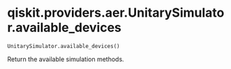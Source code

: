 # qiskit.providers.aer.UnitarySimulator.available\_devices

`UnitarySimulator.available_devices()`

Return the available simulation methods.
